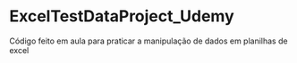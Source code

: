 # ExcelTestDataProject_Udemy
Código feito em aula para praticar a manipulação de dados em planilhas de excel
